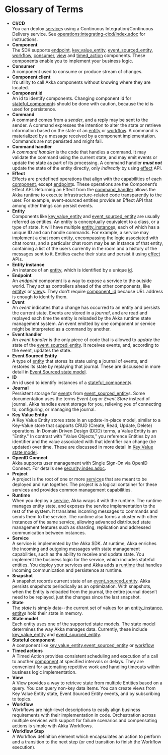 # Glossary of Terms

* **<a name="CICD"></a>CI/CD**\
You can deploy [service](#service)s using a Continuous Integration/Continuous Delivery service. See [operations:integrating-cicd/index.adoc](operations:integrating-cicd/index.adoc) for instructions.
* **<a name="component"></a>Component**\
The SDK supports [endpoint](#endpoint), [key_value_entity](#key_value_entity), [event_sourced_entity](#event_sourced_entity), [workflow](#workflow), [consumer](#consumer), [view](#view) and [timed_action](#timed_action) components. These components enable you to implement your business logic.
* **<a name="consumer"></a>Consumer**\
A component used to consume or produce stream of changes.
* **<a name="component_client"></a>Component client**\
It’s utility to call Akka components without knowing where they are located.
* **<a name="component_id"></a>Component id**\
An id to identify components. Changing component id for [stateful_component](#stateful_component)s should be done with caution, because the id is used for persistence.
* **<a name="command"></a>Command**\
A command comes from a _sender_, and a reply may be sent to the sender. A command expresses the intention to alter the state or retrieve information based on the state of an [entity](#entity) or [workflow](#workflow). A command is materialized by a message received by a component implementation. Commands are not persisted and might fail.
* **<a name="command_handler"></a>Command handler**\
A _command handler_ is the code that handles a command. It may validate the command using the current state, and may emit events or update the state as part of its processing. A command handler ***must not*** update the state of the entity directly, only _indirectly_ by using [effect](#effect) API.
* **<a name="effect"></a>Effect**\
Effects are predefined operations that align with the capabilities of each [component](#component), except [endpoint](#endpoint)s. These operations are the Component’s Effect API. Returning an Effect from the [command_handler](#command_handler) allows the Akka runtime to execute infrastructure-related code transparently to the user. For example, event-sourced entities provide an Effect API that among other things can persist events.
* **<a name="entity"></a>Entity**\
Components like [key_value_entity](#key_value_entity) and [event_sourced_entity](#event_sourced_entity) are usually referred as entities. An entity is conceptually equivalent to a class, or a type of state. It will have multiple [entity_instance](#entity_instance)s, each of which has a unique ID and can handle commands. For example, a service may implement a chat room entity, encompassing the logic associated with chat rooms, and a particular chat room may be an instance of that entity, containing a list of the users currently in the room and a history of the messages sent to it. Entities cache their state and persist it using [effect](#effect) APIs.
* **<a name="entity_instance"></a>Entity instance**\
An instance of an [entity](#entity), which is identified by a unique [id](#id).
* **<a name="endpoint"></a>Endpoint**\
An _endpoint_ component is a way to expose a service to the outside world. They act as controllers ahead of the other components, like [entity](#entity)s or [view](#view)s. They don’t require [component_id](#component_id) because URL address is enough to identify them.
* **<a name="event"></a>Event**\
An _event_  indicates that a change has occurred to an entity and persists the current state. Events are stored in a _journal_, and are read and replayed each time the entity is reloaded by the Akka runtime state management system. An event emitted by one component or service might be interpreted as a command by another.
* **<a name="event_handler"></a>Event handler**\
An _event handler_ is the only piece of code that is allowed to _update_ the state of the [event_sourced_entity](#event_sourced_entity). It receives events, and, according to the event, updates the state.
* **<a name="event_sourced_entity"></a>Event Sourced Entity**\
A type of [entity](#entity) that stores its state using a journal of events, and restores its state by replaying that journal. These are discussed in more detail in [Event Sourced state model](concepts:state-model.adoc#_the_event_sourced_state_model).
* **<a name="id"></a>ID**\
An id used to identify instances of a [stateful_component](#stateful_component)s.
* **<a name="journal"></a>Journal**\
Persistent storage for [event](#event)s from [event_sourced_entity](#event_sourced_entity)s. Some documentation uses the terms _Event Log_ or _Event Store_ instead of journal. Akka handles event storage for you, relieving you of connecting to, configuring, or managing the journal.
* **<a name="key_value_entity"></a>Key Value Entity**\
A Key Value Entity stores state in an update-in-place model, similar to a Key-Value store that supports CRUD (Create, Read, Update, Delete) operations. In Domain Driven Design (DDD) terms, a Value Entity is an "Entity." In contrast with "Value Objects," you reference Entities by an identifier and the value associated with that identifier can change (be updated) over time. These are discussed in more detail in [Key Value state model](concepts:state-model.adoc#_the_key_value_state_model).
* **<a name="opendid-connect"></a>OpenID Connect**\
Akka supports user management with Single Sign-On via OpenID Connect. For details see [security:index.adoc](security:index.adoc).
* **<a name="project"></a>Project**\
A project is the root of one or more [service](#service)s that are meant to be deployed and run together. The project is a logical container for these services and provides common management capabilities.
* **<a name="runtime"></a>Runtime**\
When you deploy a [service](#service), Akka wraps it with the runtime. The runtime manages entity state, and exposes the service implementation to the rest of the system. It translates incoming messages to commands and sends them to the service. The runtime also forms a cluster with other instances of the same service, allowing advanced distributed state management features such as sharding, replication and addressed communication between instances.
* **<a name="service"></a>Service**\
A service is implemented by the Akka SDK. At runtime, Akka enriches the incoming and outgoing messages with state management capabilities, such as the ability to receive and update state. You implement the  business logic for the service, which includes stateful entities. You deploy your services and Akka adds a [runtime](#runtime) that handles incoming communication and persistence at runtime.
* **<a name="snapshot"></a>Snapshot**\
A snapshot records current state of an [event_sourced_entity](#event_sourced_entity). Akka persists snapshots periodically as an optimization. With snapshots, when the Entity is reloaded from the journal, the entire journal doesn’t need to be replayed, just the changes since the last snapshot.
* **<a name="state"></a>State**\
The _state_ is simply data--the current set of values for an [entity_instance](#entity_instance). [entity](#entity)s hold their state in memory.
* **<a name="state_model"></a>State model**\
Each entity uses one of the supported state models. The state model determines the way Akka manages data. Currently, these include [key_value_entity](#key_value_entity) and [event_sourced_entity](#event_sourced_entity).
* **<a name="stateful_component"></a>Stateful component**\
A component like [key_value_entity](#key_value_entity),[event_sourced_entity](#event_sourced_entity) or [workflow](#workflow)
* **<a name="timed_action"></a>Timed actions**\
A Timed Action provides consistent scheduling and execution of a call to another [component](#component) at specified intervals or delays. They are convenient for automating repetitive work and handling timeouts within business logic implementation.
* **<a name="view"></a>View**\
A View provides a way to retrieve state from multiple Entities based on a query. You can query non-key data items. You can create views from Key Value Entity state, Event Sourced Entity events, and by subscribing to topics.
* **<a name="workflow"></a>Workflow**\
Workflows are high-level descriptions to easily align business requirements with their implementation in code. Orchestration across multiple services with support for failure scenarios and compensating actions is simple with Akka Workflows.
* **<a name="workflow_step"></a>Workflow Step**\
A Workflow definition element which encapsulates an action to perform and a transition to the next step (or end transition to finish the Workflow execution).
